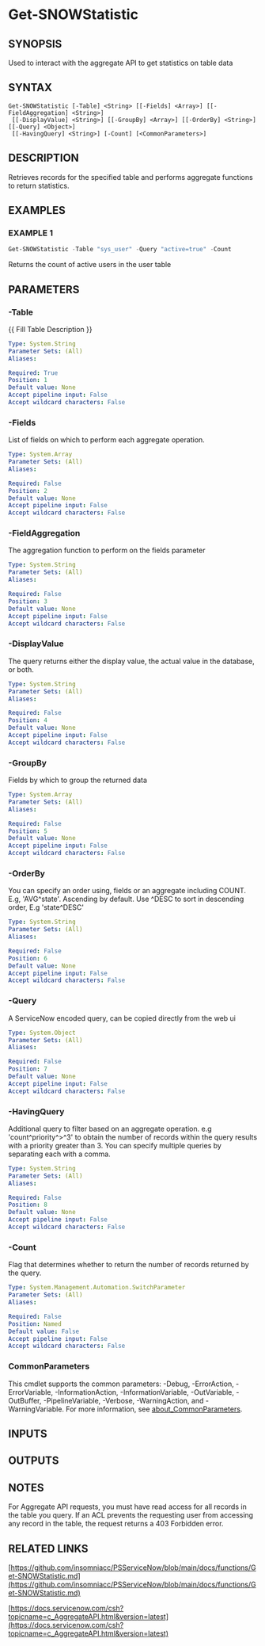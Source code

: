 ﻿---
external help file: PSServiceNow-help.xml
Module Name: PSServiceNow
online version: docs/functions/Get-SNOWStatistic.md
schema: 2.0.0
---

# Get-SNOWStatistic

## SYNOPSIS
Used to interact with the aggregate API to get statistics on table data

## SYNTAX

```
Get-SNOWStatistic [-Table] <String> [[-Fields] <Array>] [[-FieldAggregation] <String>]
 [[-DisplayValue] <String>] [[-GroupBy] <Array>] [[-OrderBy] <String>] [[-Query] <Object>]
 [[-HavingQuery] <String>] [-Count] [<CommonParameters>]
```

## DESCRIPTION
Retrieves records for the specified table and performs aggregate functions to return statistics.

## EXAMPLES

### EXAMPLE 1
```powershell
Get-SNOWStatistic -Table "sys_user" -Query "active=true" -Count
```

Returns the count of active users in the user table

## PARAMETERS

### -Table
{{ Fill Table Description }}

```yaml
Type: System.String
Parameter Sets: (All)
Aliases:

Required: True
Position: 1
Default value: None
Accept pipeline input: False
Accept wildcard characters: False
```

### -Fields
List of fields on which to perform each aggregate operation.

```yaml
Type: System.Array
Parameter Sets: (All)
Aliases:

Required: False
Position: 2
Default value: None
Accept pipeline input: False
Accept wildcard characters: False
```

### -FieldAggregation
The aggregation function to perform on the fields parameter

```yaml
Type: System.String
Parameter Sets: (All)
Aliases:

Required: False
Position: 3
Default value: None
Accept pipeline input: False
Accept wildcard characters: False
```

### -DisplayValue
The query returns either the display value, the actual value in the database, or both.

```yaml
Type: System.String
Parameter Sets: (All)
Aliases:

Required: False
Position: 4
Default value: None
Accept pipeline input: False
Accept wildcard characters: False
```

### -GroupBy
Fields by which to group the returned data

```yaml
Type: System.Array
Parameter Sets: (All)
Aliases:

Required: False
Position: 5
Default value: None
Accept pipeline input: False
Accept wildcard characters: False
```

### -OrderBy
You can specify an order using, fields or an aggregate including COUNT.
E.g, 'AVG^state'.
Ascending by default.
Use ^DESC to sort in descending order, E.g 'state^DESC'

```yaml
Type: System.String
Parameter Sets: (All)
Aliases:

Required: False
Position: 6
Default value: None
Accept pipeline input: False
Accept wildcard characters: False
```

### -Query
A ServiceNow encoded query, can be copied directly from the web ui

```yaml
Type: System.Object
Parameter Sets: (All)
Aliases:

Required: False
Position: 7
Default value: None
Accept pipeline input: False
Accept wildcard characters: False
```

### -HavingQuery
Additional query to filter based on an aggregate operation.
e.g 'count^priority^\>^3' to obtain the number of records within the query results with a priority greater than 3.
You can specify multiple queries by separating each with a comma.

```yaml
Type: System.String
Parameter Sets: (All)
Aliases:

Required: False
Position: 8
Default value: None
Accept pipeline input: False
Accept wildcard characters: False
```

### -Count
Flag that determines whether to return the number of records returned by the query.

```yaml
Type: System.Management.Automation.SwitchParameter
Parameter Sets: (All)
Aliases:

Required: False
Position: Named
Default value: False
Accept pipeline input: False
Accept wildcard characters: False
```

### CommonParameters
This cmdlet supports the common parameters: -Debug, -ErrorAction, -ErrorVariable, -InformationAction, -InformationVariable, -OutVariable, -OutBuffer, -PipelineVariable, -Verbose, -WarningAction, and -WarningVariable. For more information, see [about_CommonParameters](http://go.microsoft.com/fwlink/?LinkID=113216).

## INPUTS

## OUTPUTS

## NOTES
For Aggregate API requests, you must have read access for all records in the table you query.
If an ACL prevents the requesting user from accessing any record in the table, the request returns a 403 Forbidden error.

## RELATED LINKS

[https://github.com/insomniacc/PSServiceNow/blob/main/docs/functions/Get-SNOWStatistic.md](https://github.com/insomniacc/PSServiceNow/blob/main/docs/functions/Get-SNOWStatistic.md)

[https://docs.servicenow.com/csh?topicname=c_AggregateAPI.html&version=latest](https://docs.servicenow.com/csh?topicname=c_AggregateAPI.html&version=latest)


